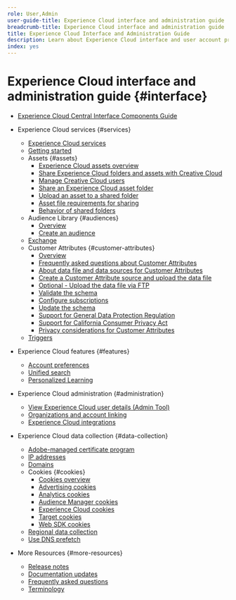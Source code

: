 ```yaml
---
role: User,Admin
user-guide-title: Experience Cloud interface and administration guide
breadcrumb-title: Experience Cloud interface and administration guide
title: Experience Cloud Interface and Administration Guide
description: Learn about Experience Cloud interface and user account preferences. Learn how to search for business objects, and manage users and products. Configure Customer Attributes, Audience Library, cookies, and share Experience Cloud Assets.
index: yes
---
```


# Experience Cloud interface and administration guide {#interface}

+ [Experience Cloud Central Interface Components Guide](experience-cloud.md)

+ Experience Cloud services {#services}
  + [Experience Cloud services](services/overview.md)
  + [Getting started](services/getting-started.md)
  + Assets {#assets}
    + [Experience Cloud assets overview](services/assets/experience-cloud-assets.md)
    + [Share Experience Cloud folders and assets with Creative Cloud](services/assets/creative-cloud.md)
    + [Manage Creative Cloud users](services/assets/manage-cc-users.md)
    + [Share an Experience Cloud asset folder](services/assets/share.md)
    + [Upload an asset to a shared folder](services/assets/upload.md)
    + [Asset file requirements for sharing](services/assets/file-reqs.md)
    + [Behavior of shared folders](services/assets/behavior.md)
  + Audience Library {#audiences}
    + [Overview](services/audiences/overview.md)
    + [Create an audience](services/audiences/create.md)
  + [Exchange](services/exchange.md)
  + Customer Attributes {#customer-attributes}
    + [Overview](services/customer-attributes/attributes.md)
    + [Frequently asked questions about Customer Attributes](services/customer-attributes/faq-crs.md)
    + [About data file and data sources for Customer Attributes](services/customer-attributes/crs-data-file.md)
    + [Create a Customer Attribute source and upload the data file](services/customer-attributes/t-crs-usecase.md)
    + [Optional - Upload the data file via FTP](services/customer-attributes/t-upload-attributes-ftp.md)
    + [Validate the schema](services/customer-attributes/validate-schema.md)
    + [Configure subscriptions](services/customer-attributes/subscription.md)
    + [Update the schema](services/customer-attributes/t-update-schema.md)
    + [Support for General Data Protection Regulation](services/customer-attributes/gdpr.md)
    + [Support for California Consumer Privacy Act](services/customer-attributes/ccpa.md)
    + [Privacy considerations for Customer Attributes](services/customer-attributes/privacy-mac.md)
  + [Triggers](services/triggers.md)

+ Experience Cloud features {#features}
  + [Account preferences](features/account-preferences.md)
  + [Unified search](features/search.md)
  + [Personalized Learning](features/personalized-learning.md)

+ Experience Cloud administration {#administration}
  + [View Experience Cloud user details (Admin Tool)](administration/admin-tool-experience-cloud.md)
  + [Organizations and account linking](administration/organizations.md)
  + [Experience Cloud integrations](administration/integrations.md)
  
+ Experience Cloud data collection {#data-collection}
  + [Adobe-managed certificate program](data-collection/adobe-managed-cert.md)
  + [IP addresses](data-collection/ip-addresses.md)
  + [Domains](data-collection/domains.md)
  + Cookies {#cookies}
    + [Cookies overview](data-collection/cookies/overview.md)
    + [Advertising cookies](data-collection/cookies/advertising.md)
    + [Analytics cookies](data-collection/cookies/analytics.md)
    + [Audience Manager cookies](data-collection/cookies/audience-manager.md)
    + [Experience Cloud cookies](data-collection/cookies/experience-cloud.md)
    + [Target cookies](data-collection/cookies/target.md)
    + [Web SDK cookies](data-collection/cookies/web-sdk.md)
  + [Regional data collection](data-collection/rdc.md)
  + [Use DNS prefetch](data-collection/dns-prefetch.md)

+ More Resources {#more-resources}
  + [Release notes](more-resources/release-notes.md)
  + [Documentation updates](more-resources/doc-updates.md)
  + [Frequently asked questions](more-resources/faq.md)
  + [Terminology](more-resources/terms.md)

